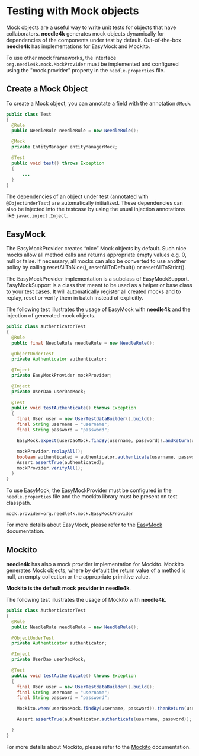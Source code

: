 # Testing with Mock objects

Mock objects are a useful way to write unit tests for objects that have collaborators. **needle4k** generates mock objects
dynamically for dependencies of the components under test by default. Out-of-the-box
**needle4k** has implementations for EasyMock and Mockito.

To use other mock frameworks, the interface `org.needle4k.mock.MockProvider` must be implemented and configured
using the "mock.provider" property in the `needle.properties` file.

## Create a Mock Object

To create a Mock object, you can annotate a field with the annotation `@Mock`.

```java
public class Test
{
  @Rule
  public NeedleRule needleRule = new NeedleRule();

  @Mock
  private EntityManager entityManagerMock;

  @Test
  public void test() throws Exception
  {
      ...
  }
}
```

The dependencies of an object under test (annotated with `@ObjectUnderTest`) are automatically initialized. These dependencies can
also
be injected into the testcase by using the usual injection annotations like `javax.inject.Inject`.

## EasyMock

The EasyMockProvider creates “nice” Mock objects by default. Such nice mocks allow all method calls and returns appropriate empty
values e.g. 0, null or false. If necessary, all mocks can also be converted to use another policy by calling resetAllToNice(),
resetAllToDefault() or resetAllToStrict().

The EasyMockProvider implementation is a subclass of EasyMockSupport. EasyMockSupport is a class that meant to be used as a helper or base
class to your test cases. It will automatically register all created mocks and to replay, reset or verify them in batch instead of
explicitly.

The following test illustrates the usage of EasyMock with **needle4k** and the injection of generated mock objects.

```java
public class AuthenticatorTest
{
  @Rule
  public final NeedleRule needleRule = new NeedleRule();

  @ObjectUnderTest
  private Authenticator authenticator;

  @Inject
  private EasyMockProvider mockProvider;

  @Inject
  private UserDao userDaoMock;

  @Test
  public void testAuthenticate() throws Exception
  {
    final User user = new UserTestdataBuilder().build();
    final String username = "username";
    final String password = "password";

    EasyMock.expect(userDaoMock.findBy(username, password)).andReturn(user);

    mockProvider.replayAll();
    boolean authenticated = authenticator.authenticate(username, password);
    Assert.assertTrue(authenticated);
    mockProvider.verifyAll();
  }
}
```

To use EasyMock, the EasyMockProvider must be configured in the `needle.properties` file and the mockito library must be
present on test classpath.

    mock.provider=org.needle4k.mock.EasyMockProvider

For more details about EasyMock, please refer to the [EasyMock](https://easymock.org) documentation.

## Mockito

**needle4k** has also a mock provider implementation for Mockito. Mockito generates Mock objects, where by default the return value of a method is
null, an empty collection or the appropriate primitive value.

**Mockito is the default mock provider in needle4k**.

The following test illustrates the usage of Mockito with **needle4k**.

```java
public class AuthenticatorTest
{
  @Rule
  public NeedleRule needleRule = new NeedleRule();

  @ObjectUnderTest
  private Authenticator authenticator;

  @Inject
  private UserDao userDaoMock;

  @Test
  public void testAuthenticate() throws Exception
  {
    final User user = new UserTestdataBuilder().build();
    final String username = "username";
    final String password = "password";

    Mockito.when(userDaoMock.findBy(username, password)).thenReturn(user);

    Assert.assertTrue(authenticator.authenticate(username, password));

  }
}
```

For more details about Mockito, please refer to the [Mockito](http://mockito.org) documentation.
